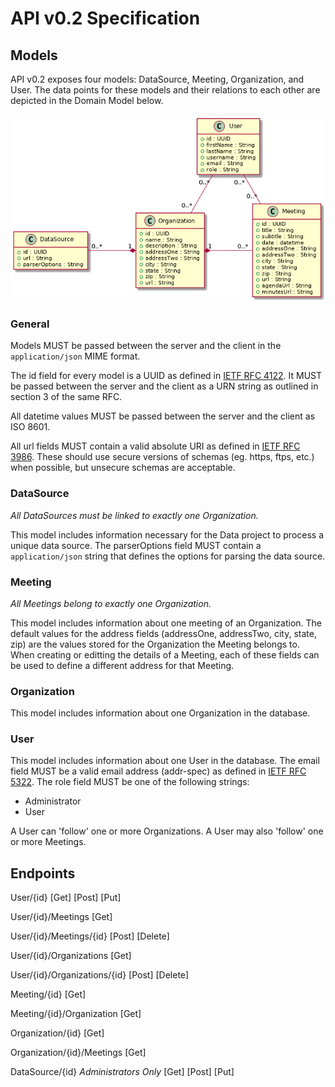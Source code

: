 # API v0.2 Specification

## Models

API v0.2 exposes four models: DataSource, Meeting, Organization, and User. The data points for these models and their relations to each other are depicted in the Domain Model below.

![alt text](./domain-model/domain-model-0.2.png "Domain Model v0.2")

### General

Models MUST be passed between the server and the client in the `application/json` MIME format.

The id field for every model is a UUID as defined in [IETF RFC 4122](https://doi.org/10.17487/RFC4122). It MUST be passed between the server and the client as a URN string as outlined in section 3 of the same RFC.

All datetime values MUST be passed between the server and the client as ISO 8601.

All url fields MUST contain a valid absolute URI as defined in [IETF RFC 3986](https://doi.org/10.17487/RFC3986). These should use secure versions of schemas (eg. https, ftps, etc.) when possible, but unsecure schemas are acceptable.

### DataSource

*All DataSources must be linked to exactly one Organization.*

This model includes information necessary for the Data project to process a unique data source. The parserOptions field MUST contain a `application/json` string that defines the options for parsing the data source.

### Meeting

*All Meetings belong to exactly one Organization.*

This model includes information about one meeting of an Organization. The default values for the address fields (addressOne, addressTwo, city, state, zip) are the values stored for the Organization the Meeting belongs to. When creating or editting the details of a Meeting, each of these fields can be used to define a different address for that Meeting.

### Organization

This model includes information about one Organization in the database.

### User

This model includes information about one User in the database. The email field MUST be a valid email address (addr-spec) as defined in [IETF RFC 5322](https://doi.org/10.17487/RFC5322). The role field MUST be one of the following strings:

* Administrator
* User

A User can 'follow' one or more Organizations. A User may also 'follow' one or more Meetings.

## Endpoints

User/{id}
[Get]
[Post]
[Put]

User/{id}/Meetings
[Get]

User/{id}/Meetings/{id}
[Post]
[Delete]

User/{id}/Organizations
[Get]

User/{id}/Organizations/{id}
[Post]
[Delete]

Meeting/{id}
[Get]

Meeting/{id}/Organization
[Get]

Organization/{id}
[Get]

Organization/{id}/Meetings
[Get]

DataSource/{id}
*Administrators Only*
[Get]
[Post]
[Put]
